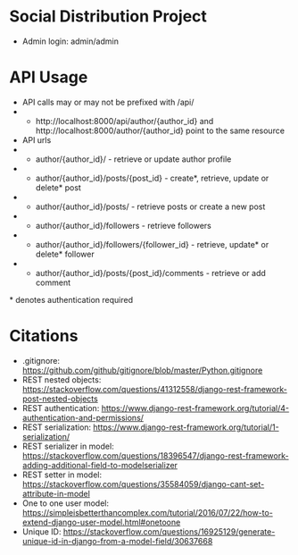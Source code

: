 # Social Distribution Project

- Admin login: admin/admin


# API Usage

- API calls may or may not be prefixed with /api/ 
- - http://localhost:8000/api/author/{author_id} and http://localhost:8000/author/{author_id} point to the same resource
- API urls
- - author/{author_id}/ - retrieve or update author profile
- - author/{author_id}/posts/{post_id} - create*, retrieve, update or delete* post
- - author/{author_id}/posts/ - retrieve posts or create a new post
- - author/{author_id}/followers - retrieve followers 
- - author/{author_id}/followers/{follower_id} - retrieve, update* or delete* follower
- - author/{author_id}/posts/{post_id}/comments - retrieve or add comment 

\* denotes authentication required


# Citations
- .gitignore: https://github.com/github/gitignore/blob/master/Python.gitignore
- REST nested objects: https://stackoverflow.com/questions/41312558/django-rest-framework-post-nested-objects
- REST authentication: https://www.django-rest-framework.org/tutorial/4-authentication-and-permissions/
- REST serialization: https://www.django-rest-framework.org/tutorial/1-serialization/
- REST serializer in model: https://stackoverflow.com/questions/18396547/django-rest-framework-adding-additional-field-to-modelserializer
- REST setter in model: https://stackoverflow.com/questions/35584059/django-cant-set-attribute-in-model
- One to one user model: https://simpleisbetterthancomplex.com/tutorial/2016/07/22/how-to-extend-django-user-model.html#onetoone
- Unique ID: https://stackoverflow.com/questions/16925129/generate-unique-id-in-django-from-a-model-field/30637668